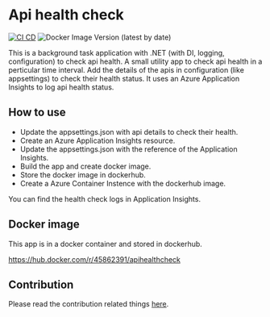 # Api health check
[![CI CD](https://github.com/Arnab-Developer/api-health-check/actions/workflows/ci-cd.yml/badge.svg)](https://github.com/Arnab-Developer/api-health-check/actions/workflows/ci-cd.yml)
![Docker Image Version (latest by date)](https://img.shields.io/docker/v/45862391/apihealthcheck)

This is a background task application with .NET (with DI, logging, configuration) to check api health. A small utility 
app to check api health in a perticular time interval. Add the details of the apis in configuration (like appsettings) 
to check their health status. It uses an Azure Application Insights to log api health status.

## How to use
- Update the appsettings.json with api details to check their health.
- Create an Azure Application Insights resource. 
- Update the appsettings.json with the reference of the Application Insights.
- Build the app and create docker image.
- Store the docker image in dockerhub.
- Create a Azure Container Instence with the dockerhub image.

You can find the health check logs in Application Insights.

## Docker image
This app is in a docker container and stored in dockerhub.

https://hub.docker.com/r/45862391/apihealthcheck

## Contribution
Please read the contribution related things [here](https://github.com/Arnab-Developer/api-health-check/blob/main/Contribution.md).